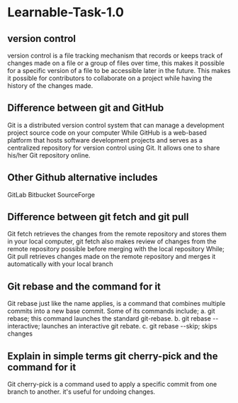 # Learnable-Task-1.0
## version control
version control is a file tracking mechanism that records or keeps track of changes made on a file or a group of files over time, this makes it possible for a specific version of a file to be accessible later in the future. This makes it possible for contributors to collaborate on a project while having the history of the changes made.

## Difference between git and GitHub
Git is a distributed version control system that can manage a development project source code on your computer
While 
GitHub is a web-based platform that hosts software development projects and serves as a centralized repository for version control using Git. It allows one to share his/her Git repository online.

## Other Github alternative includes
GitLab
Bitbucket
SourceForge

## Difference between git fetch and git pull
Git fetch retrieves the changes from the remote repository and stores them in your local computer, git fetch also makes review of changes from the remote repository possible before merging with the local repository
While;
Git pull retrieves changes made on the remote repository and merges it automatically with your local branch

## Git rebase and the command for it
Git rebase just like the name applies, is a command that combines multiple commits into a new base commit. 
Some of its commands include;
a. git rebase; this command launches the standard git-rebase.
b. git rebase --interactive; launches an interactive git rebate.
c. git rebase --skip; skips changes

## Explain in simple terms git cherry-pick and the command for it
Git cherry-pick is a command used to apply a specific commit from one branch to another. it's useful for undoing changes.

